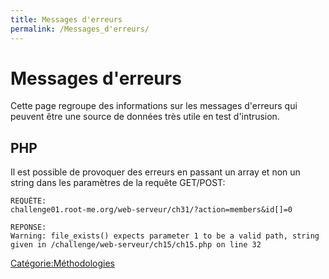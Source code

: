 ```yaml
---
title: Messages d'erreurs
permalink: /Messages_d'erreurs/
---
```


# Messages d'erreurs

Cette page regroupe des informations sur les messages d'erreurs qui peuvent être une source de données très utile en test d'intrusion.

PHP
---

Il est possible de provoquer des erreurs en passant un array et non un string dans les paramètres de la requête GET/POST:

``` text
REQUÊTE:
challenge01.root-me.org/web-serveur/ch31/?action=members&id[]=0

REPONSE:
Warning: file_exists() expects parameter 1 to be a valid path, string given in /challenge/web-serveur/ch15/ch15.php on line 32
```

[Catégorie:Méthodologies](/Catégorie:Méthodologies "wikilink")
